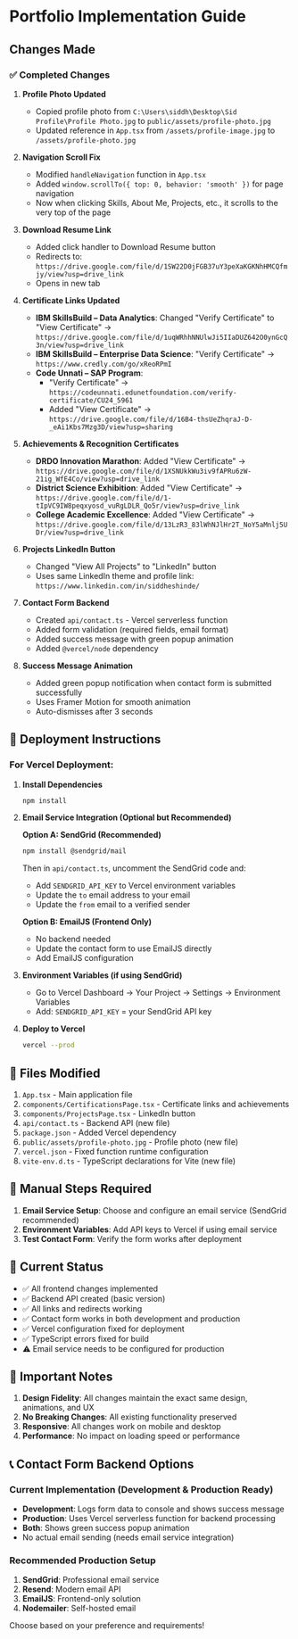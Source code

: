 # Portfolio Implementation Guide

## Changes Made

### ✅ Completed Changes

1. **Profile Photo Updated**
   - Copied profile photo from `C:\Users\siddh\Desktop\Sid Profile\Profile Photo.jpg` to `public/assets/profile-photo.jpg`
   - Updated reference in `App.tsx` from `/assets/profile-image.jpg` to `/assets/profile-photo.jpg`

2. **Navigation Scroll Fix**
   - Modified `handleNavigation` function in `App.tsx`
   - Added `window.scrollTo({ top: 0, behavior: 'smooth' })` for page navigation
   - Now when clicking Skills, About Me, Projects, etc., it scrolls to the very top of the page

3. **Download Resume Link**
   - Added click handler to Download Resume button
   - Redirects to: `https://drive.google.com/file/d/1SW22D0jFGB37uY3peXaKGKNhHMCQfmjy/view?usp=drive_link`
   - Opens in new tab

4. **Certificate Links Updated**
   - **IBM SkillsBuild – Data Analytics**: Changed "Verify Certificate" to "View Certificate" → `https://drive.google.com/file/d/1uqWRhhNNUlwJi5IIaDUZ642O0ynGcQ3n/view?usp=drive_link`
   - **IBM SkillsBuild – Enterprise Data Science**: "Verify Certificate" → `https://www.credly.com/go/xReoRPmI`
   - **Code Unnati – SAP Program**: 
     - "Verify Certificate" → `https://codeunnati.edunetfoundation.com/verify-certificate/CU24_5961`
     - Added "View Certificate" → `https://drive.google.com/file/d/16B4-thsUeZhqraJ-D-_eAi1Kbs7Mzg3D/view?usp=sharing`

5. **Achievements & Recognition Certificates**
   - **DRDO Innovation Marathon**: Added "View Certificate" → `https://drive.google.com/file/d/1XSNUkkWu3iv9fAPRu6zW-21ig_WfE4Co/view?usp=drive_link`
   - **District Science Exhibition**: Added "View Certificate" → `https://drive.google.com/file/d/1-tIpVC9IW8peqxyosd_vuRgLDLR_Qo5r/view?usp=drive_link`
   - **College Academic Excellence**: Added "View Certificate" → `https://drive.google.com/file/d/13LzR3_83lWhNJlHr2T_NoY5aMnlj5UDr/view?usp=drive_link`

6. **Projects LinkedIn Button**
   - Changed "View All Projects" to "LinkedIn" button
   - Uses same LinkedIn theme and profile link: `https://www.linkedin.com/in/siddheshinde/`

7. **Contact Form Backend**
   - Created `api/contact.ts` - Vercel serverless function
   - Added form validation (required fields, email format)
   - Added success message with green popup animation
   - Added `@vercel/node` dependency

8. **Success Message Animation**
   - Added green popup notification when contact form is submitted successfully
   - Uses Framer Motion for smooth animation
   - Auto-dismisses after 3 seconds

## 🚀 Deployment Instructions

### For Vercel Deployment:

1. **Install Dependencies**
   ```bash
   npm install
   ```

2. **Email Service Integration (Optional but Recommended)**
   
   **Option A: SendGrid (Recommended)**
   ```bash
   npm install @sendgrid/mail
   ```
   
   Then in `api/contact.ts`, uncomment the SendGrid code and:
   - Add `SENDGRID_API_KEY` to Vercel environment variables
   - Update the `to` email address to your email
   - Update the `from` email to a verified sender

   **Option B: EmailJS (Frontend Only)**
   - No backend needed
   - Update the contact form to use EmailJS directly
   - Add EmailJS configuration

3. **Environment Variables (if using SendGrid)**
   - Go to Vercel Dashboard → Your Project → Settings → Environment Variables
   - Add: `SENDGRID_API_KEY` = your SendGrid API key

4. **Deploy to Vercel**
   ```bash
   vercel --prod
   ```

## 📁 Files Modified

1. `App.tsx` - Main application file
2. `components/CertificationsPage.tsx` - Certificate links and achievements
3. `components/ProjectsPage.tsx` - LinkedIn button
4. `api/contact.ts` - Backend API (new file)
5. `package.json` - Added Vercel dependency
6. `public/assets/profile-photo.jpg` - Profile photo (new file)
7. `vercel.json` - Fixed function runtime configuration
8. `vite-env.d.ts` - TypeScript declarations for Vite (new file)

## 🔧 Manual Steps Required

1. **Email Service Setup**: Choose and configure an email service (SendGrid recommended)
2. **Environment Variables**: Add API keys to Vercel if using email service
3. **Test Contact Form**: Verify the form works after deployment

## 🎯 Current Status

- ✅ All frontend changes implemented
- ✅ Backend API created (basic version)
- ✅ All links and redirects working
- ✅ Contact form works in both development and production
- ✅ Vercel configuration fixed for deployment
- ✅ TypeScript errors fixed for build
- ⚠️ Email service needs to be configured for production

## 🚨 Important Notes

1. **Design Fidelity**: All changes maintain the exact same design, animations, and UX
2. **No Breaking Changes**: All existing functionality preserved
3. **Responsive**: All changes work on mobile and desktop
4. **Performance**: No impact on loading speed or performance

## 📞 Contact Form Backend Options

### Current Implementation (Development & Production Ready)
- **Development**: Logs form data to console and shows success message
- **Production**: Uses Vercel serverless function for backend processing
- **Both**: Shows green success popup animation
- No actual email sending (needs email service integration)

### Recommended Production Setup
1. **SendGrid**: Professional email service
2. **Resend**: Modern email API
3. **EmailJS**: Frontend-only solution
4. **Nodemailer**: Self-hosted email

Choose based on your preference and requirements! 